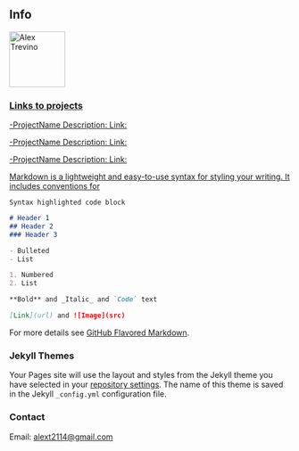 ## Info

 
<a href="ATBW.jpg">
<img border="0" alt="Alex Trevino" src="https://github.com/Alext1109" width="100" height="100">
 
### Links to projects

-ProjectName
Description:
Link:

-ProjectName
Description:
Link:

-ProjectName
Description:
Link:

Markdown is a lightweight and easy-to-use syntax for styling your writing. It includes conventions for

```markdown
Syntax highlighted code block

# Header 1
## Header 2
### Header 3

- Bulleted
- List

1. Numbered
2. List

**Bold** and _Italic_ and `Code` text

[Link](url) and ![Image](src)
```

For more details see [GitHub Flavored Markdown](https://guides.github.com/features/mastering-markdown/).

### Jekyll Themes

Your Pages site will use the layout and styles from the Jekyll theme you have selected in your [repository settings](https://github.com/Alext1109/Alext1109.github.io/settings). The name of this theme is saved in the Jekyll `_config.yml` configuration file.

###  Contact
Email: alext2114@gmail.com

